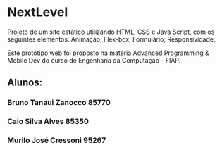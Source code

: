 # NextLevel

Projeto de um site estático utilizando HTML, CSS e Java Script, com os seguintes elementos:
Animação;
Flex-box;
Formulário;
Responsividade;

Este protótipo web foi proposto na matéria Advanced Programming & Mobile Dev do curso de Engenharia da Computação - FIAP.


## Alunos:

### Bruno Tanaui Zanocco 85770
### Caio Silva Alves 85350
### Murilo José Cressoni 95267
